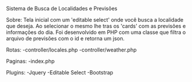 Sistema de Busca de Localidades e Previsões

Sobre:
  Tela inicial com um 'editable select' onde você busca a localidade que deseja.
  Ao selecionar o mesmo lhe tras os 'cards' com as previsões e informações do dia.
  Foi desenvolvido em PHP com uma classe que filtra o arquivo de previsões com o id e retorna um json.

Rotas:
  -controller/locales.php
  -controller/weather.php

Paginas:
  -index.php

Plugins:
  -Jquery
  -Editable Select
  -Bootstrap


